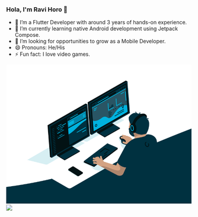 ### Hola, I'm Ravi Horo 👋

- 🔭 I’m a Flutter Developer with around 3 years of hands-on experience.
- 🌱 I’m currently learning native Android development using Jetpack Compose.
- 🤔 I’m looking for opportunities to grow as a Mobile Developer.
- 😄 Pronouns: He/His
- ⚡ Fun fact: I love video games.

<img src = "./code.gif" width = 500><br>
<img src = "https://github-readme-stats.vercel.app/api?username=ravihoro&&show_icons=true&title_color=ffffff&icon_color=bb2acf&text_color=daf7dc&bg_color=151515">
